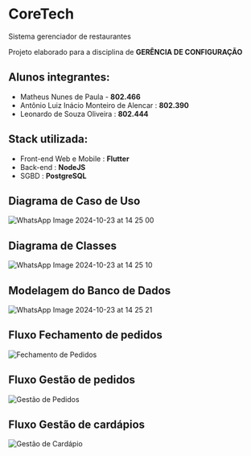 # CoreTech

Sistema gerenciador de restaurantes

Projeto elaborado para a disciplina de **GERÊNCIA DE CONFIGURAÇÃO**

Alunos integrantes:
-
- Matheus Nunes de Paula - **802.466**
- Antônio Luiz Inácio Monteiro de Alencar : **802.390**
- Leonardo de Souza Oliveira : **802.444**  


Stack utilizada:
-
- Front-end Web e Mobile : **Flutter**
- Back-end : **NodeJS**
- SGBD : **PostgreSQL**  

Diagrama de Caso de Uso
-
![WhatsApp Image 2024-10-23 at 14 25 00](https://github.com/user-attachments/assets/9240c1ba-9585-41d0-a514-e7572ca597b9)

Diagrama de Classes
-

![WhatsApp Image 2024-10-23 at 14 25 10](https://github.com/user-attachments/assets/af534bdc-d8b0-4267-be7c-442e294d3564)

Modelagem do Banco de Dados
-

![WhatsApp Image 2024-10-23 at 14 25 21](https://github.com/user-attachments/assets/93bf3fe8-1028-4f47-a87c-f75475971cd2)


Fluxo Fechamento de pedidos
-
![Fechamento de Pedidos](https://github.com/user-attachments/assets/656947e2-c675-4dfd-996c-6e95e83ece23)

Fluxo Gestão de pedidos
-
![Gestão de Pedidos](https://github.com/user-attachments/assets/9536bfcd-6a37-4936-8fe5-02e06f65728d)

Fluxo Gestão de cardápios
-
![Gestão de Cardápio](https://github.com/user-attachments/assets/22946010-3d97-47bd-a11c-3edc53b8c361)

